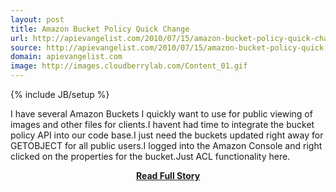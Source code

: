 ```yaml
---
layout: post
title: Amazon Bucket Policy Quick Change
url: http://apievangelist.com/2010/07/15/amazon-bucket-policy-quick-change/
source: http://apievangelist.com/2010/07/15/amazon-bucket-policy-quick-change/
domain: apievangelist.com
image: http://images.cloudberrylab.com/Content_01.gif
---
```

{% include JB/setup %}<p>I have several Amazon Buckets I quickly want to use for public viewing of images and other files for clients.I havent had time to integrate the bucket policy API into our code base.I just need the buckets updated right away for GETOBJECT for all public users.I logged into the Amazon Console and right clicked on the properties for the bucket.Just ACL functionality here.</p>
<center><p><a href="http://apievangelist.com/2010/07/15/amazon-bucket-policy-quick-change/" style='padding:25px; font-sze:18px; font-weight: bold;'>Read Full Story</a></p></center>
